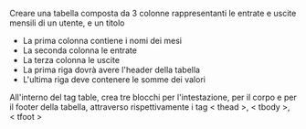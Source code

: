 Creare una tabella composta da 3 colonne rappresentanti le entrate e uscite mensili di un utente, e un titolo
 - La prima colonna contiene i nomi dei mesi
 - La seconda colonna le entrate
 - La terza colonna le uscite
 - La prima riga dovrà avere l'header della tabella
 - L'ultima riga deve contenere le somme dei valori


 All'interno del tag table, crea tre blocchi per l'intestazione, per il corpo e per il footer della tabella, attraverso rispettivamente i tag < thead >, < tbody >, < tfoot >